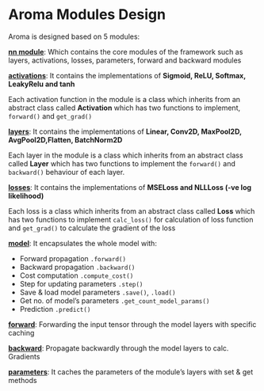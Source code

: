 # Aroma Modules Design

Aroma is designed based on 5 modules:

[**nn module**](src/nn/): Which contains the core modules of the framework such as layers, activations, losses, parameters, forward and backward modules

[**activations**](src/nn/activations.py):
It contains the implementations of **Sigmoid, ReLU, Softmax, LeakyRelu and tanh**

Each activation function in the module is a class which inherits from an abstract class called **Activation** which has two functions to implement, `forward()` and `get_grad()`

[**layers**](src/nn/layers.py): 
It contains the implementations of **Linear, Conv2D, MaxPool2D, AvgPool2D,Flatten, BatchNorm2D**

Each layer in the module is a class which inherits from an abstract class called **Layer** which has two functions to implement the `forward()` and `backward()` behaviour of each layer.


[**losses**](src/nn/loss.py):
It contains the implementations of **MSELoss and NLLLoss (-ve log likelihood)**

Each loss is a class which inherits from an abstract class called **Loss** which has two functions to implement `calc_loss()` for calculation of loss function and `get_grad()` to calculate the gradient of the loss

[**model**](src/nn/model.py):
It encapsulates the whole model with:
- Forward propagation `.forward()`
- Backward propagation `.backward()`
- Cost computation `.compute_cost()`
- Step for updating parameters `.step()`
- Save & load model parameters `.save()`, `.load()`
- Get no. of model’s parameters `.get_count_model_params()`
- Prediction `.predict()`

[**forward**](src/nn/forward.py):
Forwarding the input tensor through the model layers with specific caching 

[**backward**](src/nn/backpropagation.py):
Propagate backwardly through the model layers to calc. Gradients  

[**parameters**](src/nn/parameters.py): 
It caches the parameters of the module’s layers with set & get methods

